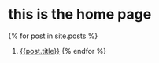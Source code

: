 # this is the home page

{% for post in site.posts %}
1. [{{post.title}}]({{post.url}})
{% endfor %}
